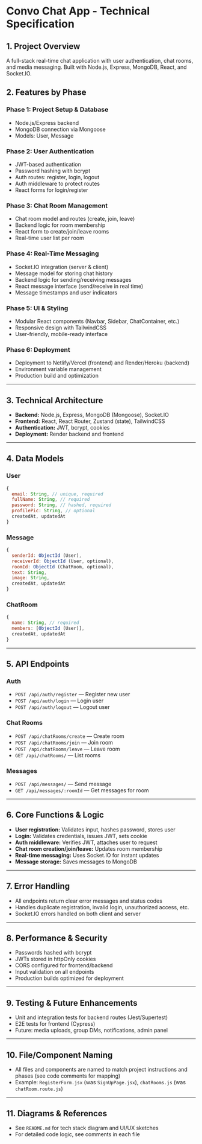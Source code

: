 # Convo Chat App - Technical Specification

## 1. Project Overview
A full-stack real-time chat application with user authentication, chat rooms, and media messaging. Built with Node.js, Express, MongoDB, React, and Socket.IO.

## 2. Features by Phase

### Phase 1: Project Setup & Database
- Node.js/Express backend
- MongoDB connection via Mongoose
- Models: User, Message

### Phase 2: User Authentication
- JWT-based authentication
- Password hashing with bcrypt
- Auth routes: register, login, logout
- Auth middleware to protect routes
- React forms for login/register

### Phase 3: Chat Room Management
- Chat room model and routes (create, join, leave)
- Backend logic for room membership
- React form to create/join/leave rooms
- Real-time user list per room

### Phase 4: Real-Time Messaging
- Socket.IO integration (server & client)
- Message model for storing chat history
- Backend logic for sending/receiving messages
- React message interface (send/receive in real time)
- Message timestamps and user indicators

### Phase 5: UI & Styling
- Modular React components (Navbar, Sidebar, ChatContainer, etc.)
- Responsive design with TailwindCSS
- User-friendly, mobile-ready interface

### Phase 6: Deployment
- Deployment to Netlify/Vercel (frontend) and Render/Heroku (backend)
- Environment variable management
- Production build and optimization

---

## 3. Technical Architecture
- **Backend:** Node.js, Express, MongoDB (Mongoose), Socket.IO
- **Frontend:** React, React Router, Zustand (state), TailwindCSS
- **Authentication:** JWT, bcrypt, cookies
- **Deployment:** Render backend and frontend

---

## 4. Data Models

### User
```js
{
  email: String, // unique, required
  fullName: String, // required
  password: String, // hashed, required
  profilePic: String, // optional
  createdAt, updatedAt
}
```

### Message
```js
{
  senderId: ObjectId (User),
  receiverId: ObjectId (User, optional),
  roomId: ObjectId (ChatRoom, optional),
  text: String,
  image: String,
  createdAt, updatedAt
}
```

### ChatRoom
```js
{
  name: String, // required
  members: [ObjectId (User)],
  createdAt, updatedAt
}
```

---

## 5. API Endpoints

### Auth
- `POST /api/auth/register` — Register new user
- `POST /api/auth/login` — Login user
- `POST /api/auth/logout` — Logout user

### Chat Rooms
- `POST /api/chatRooms/create` — Create room
- `POST /api/chatRooms/join` — Join room
- `POST /api/chatRooms/leave` — Leave room
- `GET /api/chatRooms/` — List rooms

### Messages
- `POST /api/messages/` — Send message
- `GET /api/messages/:roomId` — Get messages for room

---

## 6. Core Functions & Logic
- **User registration:** Validates input, hashes password, stores user
- **Login:** Validates credentials, issues JWT, sets cookie
- **Auth middleware:** Verifies JWT, attaches user to request
- **Chat room creation/join/leave:** Updates room membership
- **Real-time messaging:** Uses Socket.IO for instant updates
- **Message storage:** Saves messages to MongoDB

---

## 7. Error Handling
- All endpoints return clear error messages and status codes
- Handles duplicate registration, invalid login, unauthorized access, etc.
- Socket.IO errors handled on both client and server

---

## 8. Performance & Security
- Passwords hashed with bcrypt
- JWTs stored in httpOnly cookies
- CORS configured for frontend/backend
- Input validation on all endpoints
- Production builds optimized for deployment

---

## 9. Testing & Future Enhancements
- Unit and integration tests for backend routes (Jest/Supertest)
- E2E tests for frontend (Cypress)
- Future: media uploads, group DMs, notifications, admin panel

---

## 10. File/Component Naming
- All files and components are named to match project instructions and phases (see code comments for mapping)
- Example: `RegisterForm.jsx` (was `SignUpPage.jsx`), `chatRooms.js` (was `chatRoom.route.js`)

---

## 11. Diagrams & References
- See `README.md` for tech stack diagram and UI/UX sketches
- For detailed code logic, see comments in each file
